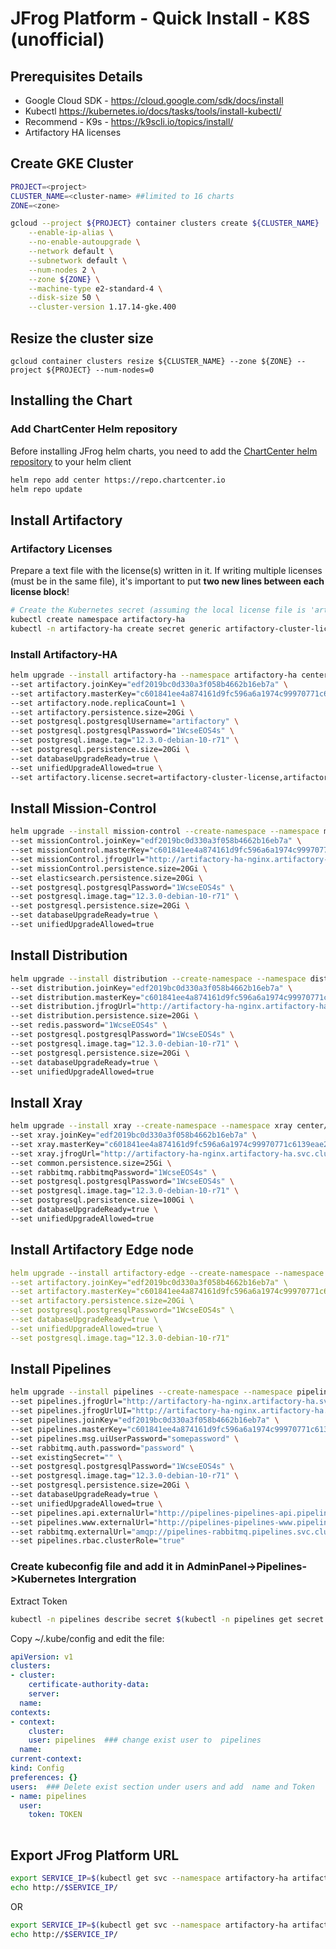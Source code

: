 # JFrog Platform - Quick Install - K8S (unofficial)

## Prerequisites Details

* Google Cloud SDK - https://cloud.google.com/sdk/docs/install
* Kubectl https://kubernetes.io/docs/tasks/tools/install-kubectl/
* Recommend - K9s - https://k9scli.io/topics/install/
* Artifactory HA licenses 

## Create GKE Cluster
```bash
PROJECT=<project> 
CLUSTER_NAME=<cluster-name> ##limited to 16 charts
ZONE=<zone>

gcloud --project ${PROJECT} container clusters create ${CLUSTER_NAME}  \
    --enable-ip-alias \
    --no-enable-autoupgrade \
    --network default \
    --subnetwork default \
    --num-nodes 2 \
    --zone ${ZONE} \
    --machine-type e2-standard-4 \
    --disk-size 50 \
    --cluster-version 1.17.14-gke.400
```

## Resize the cluster size
```
gcloud container clusters resize ${CLUSTER_NAME} --zone ${ZONE} --project ${PROJECT} --num-nodes=0
```

## Installing the Chart

### Add ChartCenter Helm repository

Before installing JFrog helm charts, you need to add the [ChartCenter helm repository](https://chartcenter.io) to your helm client

```bash
helm repo add center https://repo.chartcenter.io
helm repo update
```

## Install Artifactory
### Artifactory Licenses
Prepare a text file with the license(s) written in it. If writing multiple licenses (must be in the same file), it's important to put **two new lines between each license block**!
```bash
# Create the Kubernetes secret (assuming the local license file is 'art.lic')
kubectl create namespace artifactory-ha
kubectl -n artifactory-ha create secret generic artifactory-cluster-license --from-file=./art.lic
```
### Install Artifactory-HA
```bash
helm upgrade --install artifactory-ha --namespace artifactory-ha center/jfrog/artifactory-ha \
--set artifactory.joinKey="edf2019bc0d330a3f058b4662b16eb7a" \
--set artifactory.masterKey="c601841ee4a874161d9fc596a6a1974c99970771c6139eae20898eed1c61ace3" \
--set artifactory.node.replicaCount=1 \
--set artifactory.persistence.size=20Gi \
--set postgresql.postgresqlUsername="artifactory" \
--set postgresql.postgresqlPassword="1WcseEOS4s" \
--set postgresql.image.tag="12.3.0-debian-10-r71" \
--set postgresql.persistence.size=20Gi \
--set databaseUpgradeReady=true \
--set unifiedUpgradeAllowed=true \
--set artifactory.license.secret=artifactory-cluster-license,artifactory.license.dataKey=art.lic
```

## Install Mission-Control
```bash
helm upgrade --install mission-control --create-namespace --namespace mission-control center/jfrog/mission-control \
--set missionControl.joinKey="edf2019bc0d330a3f058b4662b16eb7a" \
--set missionControl.masterKey="c601841ee4a874161d9fc596a6a1974c99970771c6139eae20898eed1c61ace3" \
--set missionControl.jfrogUrl="http://artifactory-ha-nginx.artifactory-ha.svc.cluster.local" \
--set missionControl.persistence.size=20Gi \
--set elasticsearch.persistence.size=20Gi \
--set postgresql.postgresqlPassword="1WcseEOS4s" \
--set postgresql.image.tag="12.3.0-debian-10-r71" \
--set postgresql.persistence.size=20Gi \
--set databaseUpgradeReady=true \
--set unifiedUpgradeAllowed=true
```

## Install Distribution
```bash
helm upgrade --install distribution --create-namespace --namespace distribution center/jfrog/distribution \
--set distribution.joinKey="edf2019bc0d330a3f058b4662b16eb7a" \
--set distribution.masterKey="c601841ee4a874161d9fc596a6a1974c99970771c6139eae20898eed1c61ace3" \
--set distribution.jfrogUrl="http://artifactory-ha-nginx.artifactory-ha.svc.cluster.local" \
--set distribution.persistence.size=20Gi \
--set redis.password="1WcseEOS4s" \
--set postgresql.postgresqlPassword="1WcseEOS4s" \
--set postgresql.image.tag="12.3.0-debian-10-r71" \
--set postgresql.persistence.size=20Gi \
--set databaseUpgradeReady=true \
--set unifiedUpgradeAllowed=true 
```

## Install Xray
```bash
helm upgrade --install xray --create-namespace --namespace xray center/jfrog/xray \
--set xray.joinKey="edf2019bc0d330a3f058b4662b16eb7a" \
--set xray.masterKey="c601841ee4a874161d9fc596a6a1974c99970771c6139eae20898eed1c61ace3" \
--set xray.jfrogUrl="http://artifactory-ha-nginx.artifactory-ha.svc.cluster.local" \
--set common.persistence.size=25Gi \
--set rabbitmq.rabbitmqPassword="1WcseEOS4s" \
--set postgresql.postgresqlPassword="1WcseEOS4s" \
--set postgresql.image.tag="12.3.0-debian-10-r71" \
--set postgresql.persistence.size=100Gi \
--set databaseUpgradeReady=true \
--set unifiedUpgradeAllowed=true
```

## Install Artifactory Edge node
```yaml
helm upgrade --install artifactory-edge --create-namespace --namespace artifactory-edge center/jfrog/artifactory \
--set artifactory.joinKey="edf2019bc0d330a3f058b4662b16eb7a" \
--set artifactory.masterKey="c601841ee4a874161d9fc596a6a1974c99970771c6139eae20898eed1c61ace3" \
--set artifactory.persistence.size=20Gi \
--set postgresql.postgresqlPassword="1WcseEOS4s" \
--set databaseUpgradeReady=true \
--set unifiedUpgradeAllowed=true \
--set postgresql.image.tag="12.3.0-debian-10-r71"
```

## Install Pipelines
```bash
helm upgrade --install pipelines --create-namespace --namespace pipelines center/jfrog/pipelines \
--set pipelines.jfrogUrl="http://artifactory-ha-nginx.artifactory-ha.svc.cluster.local" \
--set pipelines.jfrogUrlUI="http://artifactory-ha-nginx.artifactory-ha.svc.cluster.local" \
--set pipelines.joinKey="edf2019bc0d330a3f058b4662b16eb7a" \
--set pipelines.masterKey="c601841ee4a874161d9fc596a6a1974c99970771c6139eae20898eed1c61ace3" \
--set pipelines.msg.uiUserPassword="somepassword" \
--set rabbitmq.auth.password="password" \
--set existingSecret="" \
--set postgresql.postgresqlPassword="1WcseEOS4s" \
--set postgresql.image.tag="12.3.0-debian-10-r71" \
--set postgresql.persistence.size=20Gi \
--set databaseUpgradeReady=true \
--set unifiedUpgradeAllowed=true \
--set pipelines.api.externalUrl="http://pipelines-pipelines-api.pipelines.svc.cluster.local:30000" \
--set pipelines.www.externalUrl="http://pipelines-pipelines-www.pipelines.svc.cluster.local:30001" \
--set rabbitmq.externalUrl="amqp://pipelines-rabbitmq.pipelines.svc.cluster.local" \
--set pipelines.rbac.clusterRole="true"
```

### Create kubeconfig file and add it in AdminPanel->Pipelines->Kubernetes Intergration 


Extract Token

```bash
kubectl -n pipelines describe secret $(kubectl -n pipelines get secret | grep pipelines-token- | awk '{print $1}')| grep token
```

Copy ~/.kube/config and edit the file:

```yaml
apiVersion: v1
clusters:
- cluster:
    certificate-authority-data: 
    server: 
  name: 
contexts:
- context:
    cluster: 
    user: pipelines  ### change exist user to  pipelines
  name:
current-context: 
kind: Config
preferences: {}
users:  ### Delete exist section under users and add  name and Token
- name: pipelines
  user:
    token: TOKEN
  
```

## Export JFrog Platform URL
```bash
export SERVICE_IP=$(kubectl get svc --namespace artifactory-ha artifactory-ha-nginx -o jsonpath='{.status.loadBalancer.ingress[0].ip}')
echo http://$SERVICE_IP/
```
OR
```bash
export SERVICE_IP=$(kubectl get svc --namespace artifactory-ha artifactory-ha-nginx -o jsonpath='{.status.loadBalancer.ingress[0].hostname}')
echo http://$SERVICE_IP/
```

